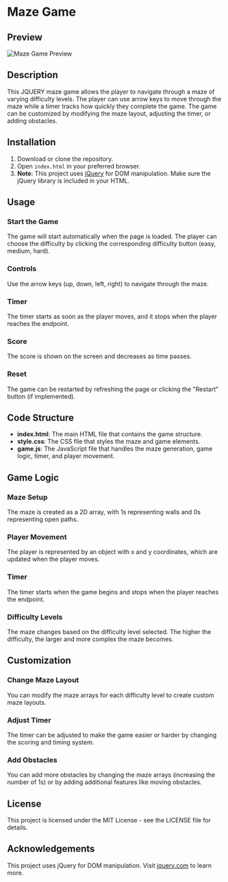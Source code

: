 # Maze Game

## Preview

![Maze Game Preview](mazeGame.png)

## Description
This JQUERY maze game allows the player to navigate through a maze of varying difficulty levels. The player can use arrow keys to move through the maze while a timer tracks how quickly they complete the game. The game can be customized by modifying the maze layout, adjusting the timer, or adding obstacles.

## Installation

1. Download or clone the repository.
2. Open `index.html` in your preferred browser.
3. **Note**: This project uses [jQuery](https://jquery.com/) for DOM manipulation. Make sure the jQuery library is included in your HTML.

## Usage

### Start the Game
The game will start automatically when the page is loaded. The player can choose the difficulty by clicking the corresponding difficulty button (easy, medium, hard).

### Controls
Use the arrow keys (up, down, left, right) to navigate through the maze.

### Timer
The timer starts as soon as the player moves, and it stops when the player reaches the endpoint.

### Score
The score is shown on the screen and decreases as time passes.

### Reset
The game can be restarted by refreshing the page or clicking the "Restart" button (if implemented).

## Code Structure

- **index.html**: The main HTML file that contains the game structure.
- **style.css**: The CSS file that styles the maze and game elements.
- **game.js**: The JavaScript file that handles the maze generation, game logic, timer, and player movement.

## Game Logic

### Maze Setup
The maze is created as a 2D array, with 1s representing walls and 0s representing open paths.

### Player Movement
The player is represented by an object with x and y coordinates, which are updated when the player moves.

### Timer
The timer starts when the game begins and stops when the player reaches the endpoint.

### Difficulty Levels
The maze changes based on the difficulty level selected. The higher the difficulty, the larger and more complex the maze becomes.

## Customization

### Change Maze Layout
You can modify the maze arrays for each difficulty level to create custom maze layouts.

### Adjust Timer
The timer can be adjusted to make the game easier or harder by changing the scoring and timing system.

### Add Obstacles
You can add more obstacles by changing the maze arrays (increasing the number of 1s) or by adding additional features like moving obstacles.

## License
This project is licensed under the MIT License - see the LICENSE file for details.

## Acknowledgements
This project uses jQuery for DOM manipulation. Visit [jquery.com](https://jquery.com/) to learn more.
